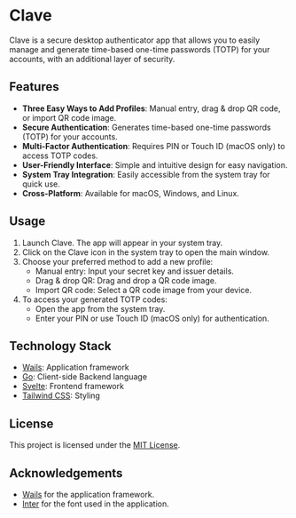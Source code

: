 # Clave

Clave is a secure desktop authenticator app that allows you to easily manage and generate time-based one-time passwords (TOTP) for your accounts, with an additional layer of security.

## Features

- **Three Easy Ways to Add Profiles**: Manual entry, drag & drop QR code, or import QR code image.
- **Secure Authentication**: Generates time-based one-time passwords (TOTP) for your accounts.
- **Multi-Factor Authentication**: Requires PIN or Touch ID (macOS only) to access TOTP codes.
- **User-Friendly Interface**: Simple and intuitive design for easy navigation.
- **System Tray Integration**: Easily accessible from the system tray for quick use.
- **Cross-Platform**: Available for macOS, Windows, and Linux.

## Usage

1. Launch Clave. The app will appear in your system tray.
2. Click on the Clave icon in the system tray to open the main window.
3. Choose your preferred method to add a new profile:
   - Manual entry: Input your secret key and issuer details.
   - Drag & drop QR: Drag and drop a QR code image.
   - Import QR code: Select a QR code image from your device.
4. To access your generated TOTP codes:
   - Open the app from the system tray.
   - Enter your PIN or use Touch ID (macOS only) for authentication.
   
## Technology Stack

- [Wails](https://wails.io/): Application framework
- [Go](https://golang.org/): Client-side Backend language
- [Svelte](https://svelte.dev/): Frontend framework
- [Tailwind CSS](https://tailwindcss.com/): Styling


## License

This project is licensed under the [MIT License](LICENSE.txt).

## Acknowledgements

- [Wails](https://wails.io/) for the application framework.
- [Inter](https://github.com/rsms/inter) for the font used in the application.